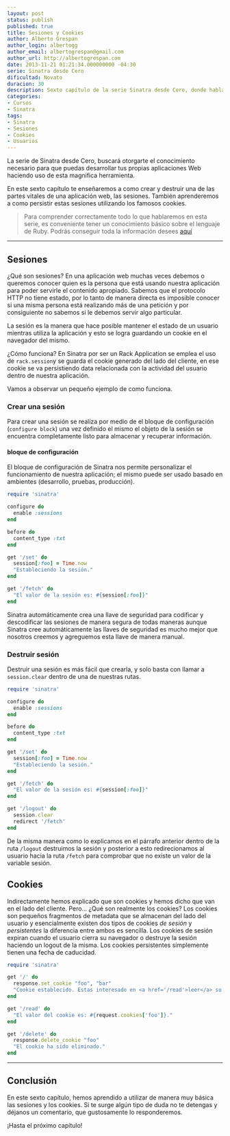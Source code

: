 ```yaml
---
layout: post
status: publish
published: true
title: Sesiones y Cookies
author: Alberto Grespan
author_login: albertogg
author_email: albertogrespan@gmail.com
author_url: http://albertogrespan.com
date: 2013-11-21 01:21:34.000000000 -04:30
serie: Sinatra desde Cero
dificultad: Novato
duracion: 30
description: Sexto capítulo de la serie Sinatra desde Cero, donde hablamos sobre sesiones y cookies, componentes fundamentales de una aplicación web.
categories:
- Cursos
- Sinatra
tags:
- Sinatra
- Sesiones
- Cookies
- Usuarios
---
```

<p>La serie de Sinatra desde Cero, buscará otorgarte el conocimiento necesario para que puedas desarrollar tus propias aplicaciones Web haciendo uso de esta magnifica herramienta.</p>

<p>En este sexto capítulo te enseñaremos a como crear y destruir una de las partes vitales de una aplicación web, las sesiones. También aprenderemos a como persistir estas sesiones utilizando los famosos cookies.</p>

<blockquote>
  <p>Para comprender correctamente todo lo que hablaremos en esta serie, es conveniente tener un conocimiento básico sobre el lenguaje de Ruby. Podrás conseguir toda la información desees <a href="http://codehero.co/category/tutoriales/ruby/">aquí</a></p>
</blockquote>

<hr />

<h2>Sesiones</h2>

<p>¿Qué son sesiones? En una aplicación web muchas veces debemos o queremos conocer quien es la persona que está usando nuestra aplicación para poder servirle el contenido apropiado. Sabemos que el protocolo HTTP no tiene estado, por lo tanto de manera directa es imposible conocer si una misma persona está realizando más de una petición y por consiguiente no sabemos si le debemos servir algo particular.</p>

<p>La sesión es la manera que hace posible mantener el estado de un usuario mientras utiliza la aplicación y esto se logra guardando un cookie en el navegador del mismo.</p>

<p>¿Cómo funciona? En Sinatra por ser un Rack Application se emplea el uso de <code>rack.session</code>y se guarda el cookie generado del lado del cliente, en ese cookie se va persistiendo data relacionada con la actividad del usuario dentro de nuestra aplicación.</p>

<p>Vamos a observar un pequeño ejemplo de como funciona.</p>

<h3>Crear una sesión</h3>

<p>Para crear una sesión se realiza por medio de el bloque de configuración (<code>configure block</code>) una vez definido el mismo el objeto de la sesión se encuentra completamente listo para almacenar y recuperar información.</p>

<h4>bloque de configuración</h4>

<p>El bloque de configuración de Sinatra nos permite personalizar el funcionamiento de nuestra aplicación; el mismo puede ser usado basado en ambientes (desarrollo, pruebas, producción).</p>

```ruby
require 'sinatra'

configure do
  enable :sessions
end

before do
  content_type :txt
end

get '/set' do
  session[:foo] = Time.now
  "Estableciendo la sesión."
end

get '/fetch' do
  "El valor de la sesión es: #{session[:foo]}"
end
```

<p>Sinatra automáticamente crea una llave de seguridad para codificar y descodificar las sesiones de manera segura de todas maneras aunque Sinatra cree automáticamente las llaves de seguridad es mucho mejor que nosotros creemos y agreguemos esta llave de manera manual.</p>

<h3>Destruir sesión</h3>

<p>Destruir una sesión es más fácil que crearla, y solo basta con llamar a <code>session.clear</code> dentro de una de nuestras rutas.</p>

```ruby
require 'sinatra'

configure do
  enable :sessions
end

before do
  content_type :txt
end

get '/set' do
  session[:foo] = Time.now
  "Estableciendo la sesión."
end

get '/fetch' do
  "El valor de la sesión es: #{session[:foo]}"
end

get '/logout' do
  session.clear
  redirect '/fetch'
end
```

<p>De la misma manera como lo explicamos en el párrafo anterior dentro de la ruta <code>/logout</code> destruimos la sesión y posterior a esto redirecionamos al usuario hacia la ruta <code>/fetch</code> para comprobar que no existe un valor de la variable sesión.</p>

<h2>Cookies</h2>

<p>Indirectamente hemos explicado que son cookies y hemos dicho que van en el lado del cliente. Pero… ¿Qué son realmente los cookies? Los cookies son pequeños fragmentos de metadata que se almacenan del lado del usuario y esencialmente existen dos tipos de cookies <em>de sesión</em> y <em>persistentes</em> la diferencia entre ambos es sencilla. Los cookies de sesión expiran cuando el usuario cierra su navegador o destruye la sesión haciendo un logout de la misma. Los cookies persistentes simplemente tienen una fecha de caducidad.</p>

```ruby
require 'sinatra'

get '/' do
  response.set_cookie "foo", "bar"
  "Cookie establecido. Estas interesado en <a href='/read'>leer</a> su valor?"
end

get '/read' do
  "El valor del cookie es: #{request.cookies['foo']}."
end

get '/delete' do
  response.delete_cookie "foo"
  "El cookie ha sido eliminado."
end
```

<hr />

<h2>Conclusión</h2>

<p>En este sexto capítulo, hemos aprendido a utilizar de manera muy básica las sesiones y los cookies. Si te surge algún tipo de duda no te detengas y déjanos un comentario, que gustosamente lo responderemos.</p>

<p>¡Hasta el próximo capítulo!</p>
